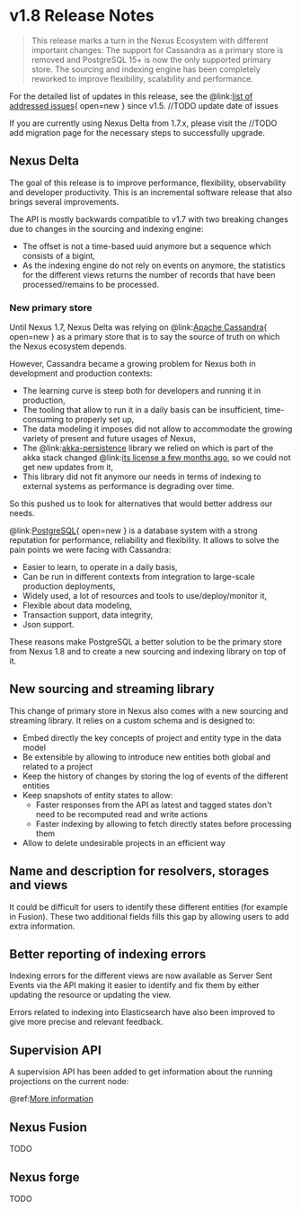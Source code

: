 # v1.8 Release Notes

> This release marks a turn in the Nexus Ecosystem with different important changes:
> The support for Cassandra as a primary store is removed and PostgreSQL 15+ is now the only supported primary store.
> The sourcing and indexing engine has been completely reworked to improve flexibility, scalability and performance.

For the detailed list of updates in this release, see the
@link:[list of addressed issues](https://github.com/BlueBrain/nexus/issues?&q=is%3Aissue+is%3Aclosed+created%3A2022-03-15..2023-02-21+){ open=new }
since v1.5. //TODO update date of issues

If you are currently using Nexus Delta from 1.7.x, please
visit the //TODO add migration page for the necessary steps to successfully upgrade.

## Nexus Delta

The goal of this release is to improve performance, flexibility, observability and developer productivity.
This is an incremental software release that also brings several improvements.

The API is mostly backwards compatible to v1.7 with two breaking changes due to changes in the sourcing and indexing engine:
* The offset is not a time-based uuid anymore but a sequence which consists of a bigint,
* As the indexing engine do not rely on events on anymore, the statistics for the different views returns the number of records that have been processed/remains to be processed.

### New primary store

Until Nexus 1.7, Nexus Delta was relying on @link:[Apache Cassandra](https://cassandra.apache.org/_/index.html){ open=new } 
as a primary store that is to say the source of truth on which the Nexus ecosystem depends.

However, Cassandra became a growing problem for Nexus both in development and production contexts:

* The learning curve is steep both for developers and running it in production,
* The tooling that allow to run it in a daily basis can be insufficient, time-consuming to properly set up,
* The data modeling it imposes did not allow to accommodate the growing variety of present and future usages of Nexus,
* The @link:[akka-persistence](https://doc.akka.io/docs/akka/current/typed/index-persistence.html) library we relied on 
which is part of the akka stack changed @link:[its license a few months ago](https://www.lightbend.com/blog/why-we-are-changing-the-license-for-akka), 
so we could not get new updates from it,
* This library did not fit anymore our needs in terms of indexing to external systems as performance is degrading over time.

So this pushed us to look for alternatives that would better address our needs.

@link:[PostgreSQL](https://www.postgresql.org/){ open=new } is a database system with a strong reputation for performance, reliability and flexibility.
It allows to solve the pain points we were facing with Cassandra:

* Easier to learn, to operate in a daily basis,
* Can be run in different contexts from integration to large-scale production deployments,
* Widely used, a lot of resources and tools to use/deploy/monitor it,
* Flexible about data modeling,
* Transaction support, data integrity,
* Json support.

These reasons make PostgreSQL a better solution to be the primary store from Nexus 1.8 and to create a new sourcing
and indexing library on top of it.

## New sourcing and streaming library

This change of primary store in Nexus also comes with a new sourcing and streaming library.
It relies on a custom schema and is designed to:
* Embed directly the key concepts of project and entity type in the data model
* Be extensible by allowing to introduce new entities both global and related to a project
* Keep the history of changes by storing the log of events of the different entities
* Keep snapshots of entity states to allow:
  * Faster responses from the API as latest and tagged states don't need to be recomputed read and write actions
  * Faster indexing by allowing to fetch directly states before processing them
* Allow to delete undesirable projects in an efficient way

## Name and description for resolvers, storages and views
It could be difficult for users to identify these different entities (for example in Fusion).
These two additional fields fills this gap by allowing users to add extra information.

## Better reporting of indexing errors
Indexing errors for the different views are now available as Server Sent Events via the API making it easier to 
identify and fix them by either updating the resource or updating the view.

Errors related to indexing into Elasticsearch have also been improved to give more precise and relevant feedback. 

## Supervision API

A supervision API has been added to get information about the running projections on the current node:

@ref:[More information](../delta/api/supervision-api.md)

## Nexus Fusion

TODO

## Nexus forge

TODO